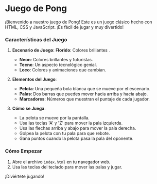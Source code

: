 
# Juego de Pong

¡Bienvenido a nuestro juego de Pong! Este es un juego clásico hecho con HTML, CSS y JavaScript. ¡Es fácil de jugar y muy divertido!

### Características del Juego

1. **Escenario de Juego**:
   **Florido**: Colores brillantes .
   - **Neon**: Colores brillantes y futuristas.
   - **Tecno**: Un aspecto tecnológico genial.
   - **Loco**: Colores y animaciones que cambian.
   

2. **Elementos del Juego**:
   - **Pelota**: Una pequeña bola blanca que se mueve por el escenario.
   - **Palas**: Dos barras  que puedes mover hacia arriba y hacia abajo.
   - **Marcadores**: Números que muestran el puntaje de cada jugador.

3. **Cómo se Juega**:
   - La pelota se mueve por la pantalla.
   - Usa las teclas 'A' y 'Z' para mover la pala izquierda.
   - Usa las flechas arriba y abajo para mover la pala derecha.
   - Golpea la pelota con tu pala para que rebote.
   - Gana puntos cuando la pelota pasa la pala del oponente.

### Cómo Empezar

1. Abre el archivo `index.html` en tu navegador web.
2. Usa las teclas del teclado para mover las palas y jugar.


¡Diviértete jugando!